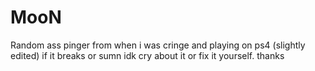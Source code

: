 # MooN
Random ass pinger  from when i was cringe and playing on ps4 (slightly edited)
if it breaks or sumn idk cry about it or fix it yourself.
thanks 
